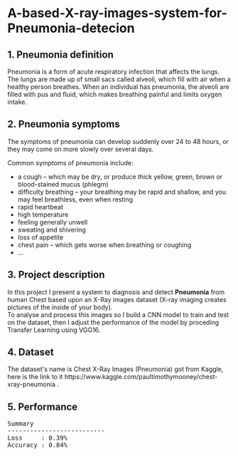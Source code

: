 # A-based-X-ray-images-system-for-Pneumonia-detecion

<h2> 1. Pneumonia definition</h2>
Pneumonia is a form of acute respiratory infection that affects the lungs. The lungs are made up of small sacs called alveoli, which fill with air when a healthy person breathes. When an individual has pneumonia, the alveoli are filled with pus and fluid, which makes breathing painful and limits oxygen intake.
<h2>2. Pneumonia symptoms</h2>
The symptoms of pneumonia can develop suddenly over 24 to 48 hours, or they may come on more slowly over several days.

Common symptoms of pneumonia include:
<ul>
<li>a cough – which may be dry, or produce thick yellow, green, brown or blood-stained mucus (phlegm) </li>
 <li>difficulty breathing – your breathing may be rapid and shallow, and you may feel breathless, even when resting</li>
  <li>rapid heartbeat</li>
<li>high temperature</li>
  <li>feeling generally unwell</li>
  <li>sweating and shivering</li>
  <li>loss of appetite</li>
  <li>chest pain – which gets worse when breathing or coughing</li>
 <li>...</li>
  </ul>
<h2>3. Project description</h2>
In this project I present a system to diagnosis and detect <b>Pneumonia</b> from human Chest based upon an X-Ray images dataset (X-ray imaging creates pictures of the inside of your body).<br>
To analyse and process this images so I build a CNN model to train and test on the dataset, then I adjust the performance of the model by proceding Transfer Learning using VGG16.
<h2>4. Dataset</h2>
The dataset's name is Chest X-Ray Images (Pneumonia) got from Kaggle, here is the link to it <a>https://www.kaggle.com/paultimothymooney/chest-xray-pneumonia</a> .<br>
<h2>5. Performance </h2>
<pre>
Summary
--------------------------
Loss     : 0.39%  
Accuracy : 0.84%

</pre>
